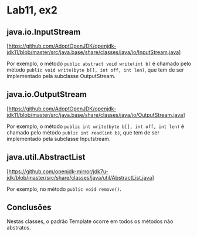 # Lab11, ex2

## java.io.InputStream

[https://github.com/AdoptOpenJDK/openjdk-jdk11/blob/master/src/java.base/share/classes/java/io/InputStream.java]

Por exemplo, o método `public abstract void write(int b)` é chamado pelo método `public void write(byte b[], int off, int len)`, que tem de ser implementado pela subclasse OutputStream.

## java.io.OutputStream

[https://github.com/AdoptOpenJDK/openjdk-jdk11/blob/master/src/java.base/share/classes/java/io/OutputStream.java]

Por exemplo, o método `public int write(byte b[], int off, int len)` é chamado pelo método `public int read(int b)`, que tem de ser implementado pela subclasse Inputstream.

## java.util.AbstractList

[https://github.com/openjdk-mirror/jdk7u-jdk/blob/master/src/share/classes/java/util/AbstractList.java]

Por exemplo, no método `public void remove()`.

## Conclusões

Nestas classes, o padrão Template ocorre em todos os métodos não abstratos.
